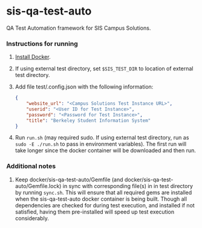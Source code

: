 # sis-qa-test-auto

QA Test Automation framework for SIS Campus Solutions.


### Instructions for running
1. [Install Docker](https://docs.docker.com/installation/).
1. If using external test directory, set `$SIS_TEST_DIR` to location of external test directory.
1. Add file test/.config.json with the following information:

    ```json
    {
        "website_url": "<Campus Solutions Test Instance URL>",
        "userid": "<User ID for Test Instance>",
        "password": "<Password for Test Instance>",
        "title": "Berkeley Student Information System"
    }
    ```

1. Run `run.sh` (may required sudo. If using external test directory, run as `sudo -E ./run.sh` to 
pass in environment variables). The first run will take longer since the docker container will be 
downloaded and then run.

### Additional notes
1. Keep docker/sis-qa-test-auto/Gemfile (and docker/sis-qa-test-auto/Gemfile.lock) in sync with
corresponding file(s) in in test directory by running `sync.sh`. This will ensure that all required
gems are installed when the sis-qa-test-auto docker container is being built. Though all
dependencies are checked for during test execution, and installed if not satisfied, having them
pre-installed will speed up test execution considerably.
